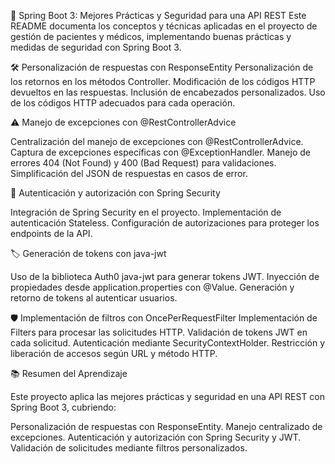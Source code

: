 📝 Spring Boot 3: Mejores Prácticas y Seguridad para una API REST
Este README documenta los conceptos y técnicas aplicadas en el proyecto de gestión de pacientes y médicos, implementando buenas prácticas y medidas de seguridad con Spring Boot 3.

🛠️ Personalización de respuestas con ResponseEntity
Personalización de los retornos en los métodos Controller.
Modificación de los códigos HTTP devueltos en las respuestas.
Inclusión de encabezados personalizados.
Uso de los códigos HTTP adecuados para cada operación.

⚠️ Manejo de excepciones con @RestControllerAdvice

Centralización del manejo de excepciones con @RestControllerAdvice.
Captura de excepciones específicas con @ExceptionHandler.
Manejo de errores 404 (Not Found) y 400 (Bad Request) para validaciones.
Simplificación del JSON de respuestas en casos de error.

🔐 Autenticación y autorización con Spring Security

Integración de Spring Security en el proyecto.
Implementación de autenticación Stateless.
Configuración de autorizaciones para proteger los endpoints de la API.

🏷️ Generación de tokens con java-jwt

Uso de la biblioteca Auth0 java-jwt para generar tokens JWT.
Inyección de propiedades desde application.properties con @Value.
Generación y retorno de tokens al autenticar usuarios.

🛡️ Implementación de filtros con OncePerRequestFilter
Implementación de Filters para procesar las solicitudes HTTP.
Validación de tokens JWT en cada solicitud.
Autenticación mediante SecurityContextHolder.
Restricción y liberación de accesos según URL y método HTTP.

📚 Resumen del Aprendizaje

Este proyecto aplica las mejores prácticas y seguridad en una API REST con Spring Boot 3, cubriendo:

Personalización de respuestas con ResponseEntity.
Manejo centralizado de excepciones.
Autenticación y autorización con Spring Security y JWT.
Validación de solicitudes mediante filtros personalizados.
